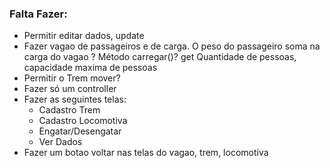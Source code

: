 ### Falta Fazer:

- Permitir editar dados, update
- Fazer vagao de passageiros e de carga. O peso do passageiro soma na carga do vagao ? Método carregar()? get Quantidade de pessoas, capacidade maxima de pessoas
- Permitir o Trem mover?
- Fazer só um controller
- Fazer as seguintes telas:
    - Cadastro Trem
    - Cadastro Locomotiva
    - Engatar/Desengatar
    - Ver Dados
- Fazer um botao voltar nas telas do vagao, trem, locomotiva